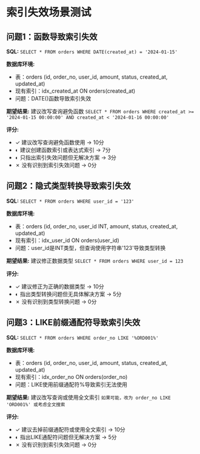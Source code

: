 # 索引失效场景测试

## 问题1：函数导致索引失效

**SQL:** `SELECT * FROM orders WHERE DATE(created_at) = '2024-01-15'`

**数据库环境:** 
- 表：orders (id, order_no, user_id, amount, status, created_at, updated_at)
- 现有索引：idx_created_at ON orders(created_at)
- 问题：DATE()函数导致索引失效

**期望结果:** 建议改写查询避免函数 `SELECT * FROM orders WHERE created_at >= '2024-01-15 00:00:00' AND created_at < '2024-01-16 00:00:00'`

**评分:** 
- ✓ 建议改写查询避免函数使用 → 10分
- ◐ 建议创建函数索引或表达式索引 → 7分  
- ◐ 只指出索引失效问题但无解决方案 → 3分
- ✗ 没有识别到索引失效问题 → 0分

## 问题2：隐式类型转换导致索引失效

**SQL:** `SELECT * FROM orders WHERE user_id = '123'`

**数据库环境:** 
- 表：orders (id, order_no, user_id INT, amount, status, created_at, updated_at)
- 现有索引：idx_user_id ON orders(user_id)
- 问题：user_id是INT类型，但查询使用字符串'123'导致类型转换

**期望结果:** 建议修正数据类型 `SELECT * FROM orders WHERE user_id = 123`

**评分:** 
- ✓ 建议修正为正确的数据类型 → 10分
- ◐ 指出类型转换问题但无具体解决方案 → 5分
- ✗ 没有识别到类型转换问题 → 0分

## 问题3：LIKE前缀通配符导致索引失效

**SQL:** `SELECT * FROM orders WHERE order_no LIKE '%ORD001%'`

**数据库环境:** 
- 表：orders (id, order_no, user_id, amount, status, created_at, updated_at)
- 现有索引：idx_order_no ON orders(order_no)
- 问题：LIKE使用前缀通配符%导致索引无法使用

**期望结果:** 建议改写查询或使用全文索引 `如果可能，改为 order_no LIKE 'ORD001%' 或考虑全文搜索`

**评分:** 
- ✓ 建议去掉前缀通配符或使用全文索引 → 10分
- ◐ 指出LIKE通配符问题但无解决方案 → 5分
- ✗ 没有识别到索引失效问题 → 0分
